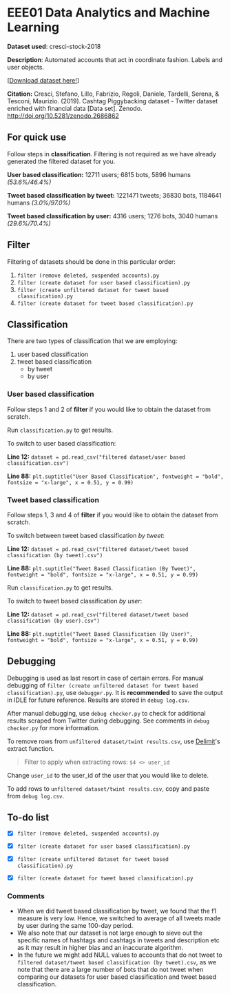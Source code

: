 # EEE01 Data Analytics and Machine Learning

**Dataset used**: cresci-stock-2018

**Description**: Automated accounts that act in coordinate fashion. Labels and user objects.

[[Download dataset here!](https://botometer.osome.iu.edu/bot-repository/datasets/cresci-stock-2018/cresci-stock-2018.tar.gz)]

**Citation:** Cresci, Stefano, Lillo, Fabrizio, Regoli, Daniele, Tardelli, Serena, & Tesconi, Maurizio. (2019). Cashtag Piggybacking dataset - Twitter dataset enriched with financial data [Data set]. Zenodo. http://doi.org/10.5281/zenodo.2686862



## For quick use

Follow steps in **classification**. Filtering is not required as we have already generated the filtered dataset for you.



**User based classification:** 12711 users; 6815 bots, 5896 humans *(53.6%/46.4%)*

**Tweet based classification by tweet:** 1221471 tweets; 36830 bots, 1184641 humans  *(3.0%/97.0%)*

**Tweet based classification by user:** 4316 users; 1276 bots, 3040 humans *(29.6%/70.4%)*



## Filter

Filtering of datasets should be done in this particular order:
1. `filter (remove deleted, suspended accounts).py`
2. `filter (create dataset for user based classification).py`
3. `filter (create unfiltered dataset for tweet based classification).py`
4. `filter (create dataset for tweet based classification).py`



## Classification
There are two types of classification that we are employing:
1. user based classification
2. tweet based classification
   - by tweet
   - by user



### User based classification

Follow steps 1 and 2 of **filter** if you would like to obtain the dataset from scratch.



Run `classification.py` to get results.



To switch to user based classification:

**Line 12:** `dataset = pd.read_csv("filtered dataset/user based classification.csv")`

**Line 88:** `plt.suptitle("User Based Classification", fontweight = "bold", fontsize = "x-large", x = 0.51, y = 0.99)`



### Tweet based classification

Follow steps 1, 3 and 4 of **filter** if you would like to obtain the dataset from scratch.



To switch between tweet based classification *by tweet*:

**Line 12:** `dataset = pd.read_csv("filtered dataset/tweet based classification (by tweet).csv")`

**Line 88:** `plt.suptitle("Tweet Based Classification (By Tweet)", fontweight = "bold", fontsize = "x-large", x = 0.51, y = 0.99)`



Run `classification.py` to get results.



To switch to tweet based classification *by user*:

**Line 12:** `dataset = pd.read_csv("filtered dataset/tweet based classification (by user).csv")`

**Line 88:** `plt.suptitle("Tweet Based Classification (By User)", fontweight = "bold", fontsize = "x-large", x = 0.51, y = 0.99)`



## Debugging

Debugging is used as last resort in case of certain errors. For manual debugging of `filter (create unfiltered dataset for tweet based classification).py`, use `debugger.py`. It is **recommended** to save the output in IDLE for future reference. Results are stored in `debug log.csv`.



After manual debugging, use `debug checker.py` to check for additional results scraped from Twitter during debugging. See comments in `debug checker.py` for more information.



To remove rows from `unfiltered dataset/twint results.csv`, use [Delimit](http://www.delimitware.com/index.html)'s extract function.

> Filter to apply when extracting rows: `$4 <> user_id`

Change `user_id` to the user_id of the user that you would like to delete.



To add rows to `unfiltered dataset/twint results.csv`, copy and paste from `debug log.csv`.



## To-do list

- [x] `filter (remove deleted, suspended accounts).py`
- [x] `filter (create dataset for user based classification).py`
- [x] `filter (create unfiltered dataset for tweet based classification).py`
- [x] `filter (create dataset for tweet based classification).py`



### Comments

- When we did tweet based classification by tweet, we found that the f1 measure is very low. Hence, we switched to average of all tweets made by user during the same 100-day period.
- We also note that our dataset is not large enough to sieve out the specific names of hashtags and cashtags in tweets and description etc as it may result in higher bias and an inaccurate algorithm.
- In the future we might add NULL values to accounts that do not tweet to `filtered dataset/tweet based classification (by tweet).csv`, as we note that there are a large number of bots that do not tweet when comparing our datasets for user based classification and tweet based classification.